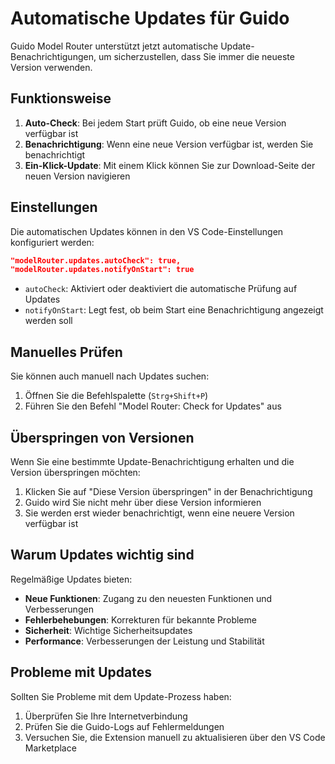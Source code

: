 # Automatische Updates für Guido

Guido Model Router unterstützt jetzt automatische Update-Benachrichtigungen, um sicherzustellen, dass Sie immer die neueste Version verwenden.

## Funktionsweise

1. **Auto-Check**: Bei jedem Start prüft Guido, ob eine neue Version verfügbar ist
2. **Benachrichtigung**: Wenn eine neue Version verfügbar ist, werden Sie benachrichtigt
3. **Ein-Klick-Update**: Mit einem Klick können Sie zur Download-Seite der neuen Version navigieren

## Einstellungen

Die automatischen Updates können in den VS Code-Einstellungen konfiguriert werden:

```json
"modelRouter.updates.autoCheck": true,
"modelRouter.updates.notifyOnStart": true
```

- `autoCheck`: Aktiviert oder deaktiviert die automatische Prüfung auf Updates
- `notifyOnStart`: Legt fest, ob beim Start eine Benachrichtigung angezeigt werden soll

## Manuelles Prüfen

Sie können auch manuell nach Updates suchen:

1. Öffnen Sie die Befehlspalette (`Strg+Shift+P`)
2. Führen Sie den Befehl "Model Router: Check for Updates" aus

## Überspringen von Versionen

Wenn Sie eine bestimmte Update-Benachrichtigung erhalten und die Version überspringen möchten:

1. Klicken Sie auf "Diese Version überspringen" in der Benachrichtigung
2. Guido wird Sie nicht mehr über diese Version informieren
3. Sie werden erst wieder benachrichtigt, wenn eine neuere Version verfügbar ist

## Warum Updates wichtig sind

Regelmäßige Updates bieten:

- **Neue Funktionen**: Zugang zu den neuesten Funktionen und Verbesserungen
- **Fehlerbehebungen**: Korrekturen für bekannte Probleme
- **Sicherheit**: Wichtige Sicherheitsupdates
- **Performance**: Verbesserungen der Leistung und Stabilität

## Probleme mit Updates

Sollten Sie Probleme mit dem Update-Prozess haben:

1. Überprüfen Sie Ihre Internetverbindung
2. Prüfen Sie die Guido-Logs auf Fehlermeldungen
3. Versuchen Sie, die Extension manuell zu aktualisieren über den VS Code Marketplace
